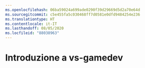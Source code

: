 ```yaml
---
ms.openlocfilehash: 06ba59024a699ade0290f39d29669d5d2a70e64d
ms.sourcegitcommit: c5e455fa5c030468ff7d0581e0dfd9484254e236
ms.translationtype: HT
ms.contentlocale: it-IT
ms.lasthandoff: 08/05/2020
ms.locfileid: "88038963"
---
```

# <a name="welcome-to-vs-gamedev"></a>Introduzione a vs-gamedev